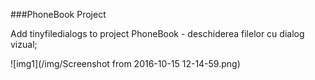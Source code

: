 ###PhoneBook Project

Add tinyfiledialogs to project PhoneBook - deschiderea filelor cu dialog vizual;

![img1](/img/Screenshot from 2016-10-15 12-14-59.png)